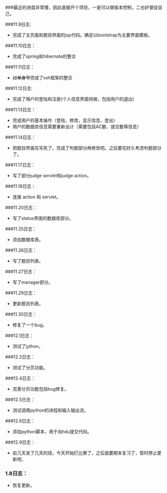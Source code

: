 ###最近的进度非常慢，因此直接开个项目，一是可以做版本控制，二也好督促自己。


###11.9日志:
+ 完成了主页面和题目界面的jsp代码。确定以bootstrap为主要界面模板。

###11.10日志：
+ 完成了spring和hibernate的整合

###11.11日志：
+ ~~过单身节~~完成了ssh框架的整合

###11.12日志:
+ 完成了用户的登陆和注册(个人信息界面待做，包括用户的退出)

###11.13日志：
+ 完成用户的基本操作（登陆，修改，显示信息、登出）
+ 用户的数据库信息需要重新设计（需要包括AC数、提交数等信息）

###11.14日志：
+ 把题目界面先写死了。完成了判题部分再修改吧。之后要花好久考虑判题部分了。

###11.17日志：
+ 写了部分judge servlet和judge action。

###11.18日志：
+ 连接 action 和 servlet。

###11.20日志：
+ 写了status界面的数据库部分。

###11.25日志：
+ 添加数据库表。

###11.26日志：
+ 写了题目列表。

###11.27日志：
+ 写了manager部分。

###11.29日志：
+ 更新题目列表。

###11.30日志：
+ 修复了一个bug。

###12.1日志：
+ 测试了jython。

###12.2日志：
+ 测试了分页功能。

###12.4日志：
+ 完善分页功能包括bug修复。

###12.5日志：
+ 测试调用python的进程和输入输出流。

###12.6日志：
+ 添加python脚本，用于向hdu提交代码。

###12.9日志：
+ 前几天发了几天的烧，今天开始打比赛了，之后就要期末复习了，暂时停止更新吧。

### 1.8日志：

+ 恢复更新。